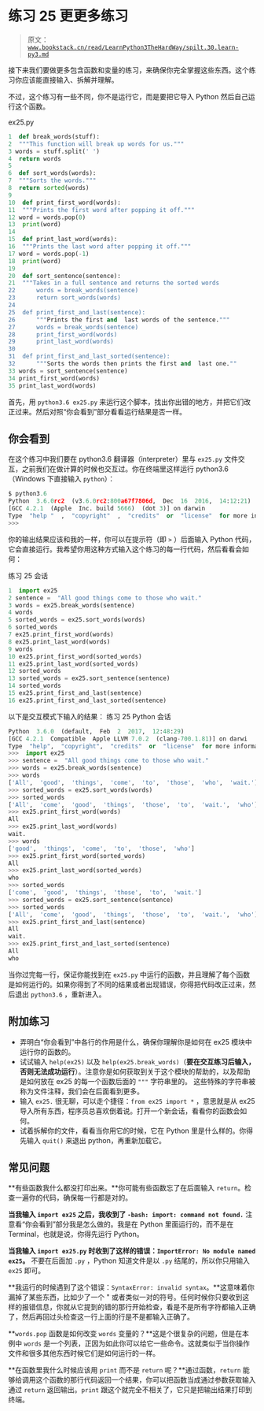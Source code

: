 # 练习 25 更更多练习

> 原文：[`www.bookstack.cn/read/LearnPython3TheHardWay/spilt.30.learn-py3.md`](https://www.bookstack.cn/read/LearnPython3TheHardWay/spilt.30.learn-py3.md)

接下来我们要做更多包含函数和变量的练习，来确保你完全掌握这些东西。这个练习你应该能直接输入、拆解并理解。

不过，这个练习有一些不同，你不是运行它，而是要把它导入 Python 然后自己运行这个函数。

ex25.py

```py
1  def break_words(stuff):
2  """This function will break up words for us."""
3 words = stuff.split(' ')
4  return words
5
6  def sort_words(words):
7  """Sorts the words."""
8  return sorted(words)
9
10  def print_first_word(words):
11  """Prints the first word after popping it off."""
12 word = words.pop(0)
13  print(word)
14
15  def print_last_word(words):
16  """Prints the last word after popping it off."""
17 word = words.pop(-1)
18  print(word)
19
20  def sort_sentence(sentence):
21  """Takes in a full sentence and returns the sorted words
22      words = break_words(sentence)
23      return sort_words(words)
24
25  def print_first_and_last(sentence):
26      """Prints the first and  last words of the sentence."""
27      words = break_words(sentence)
28      print_first_word(words)
29      print_last_word(words)
30
31  def print_first_and_last_sorted(sentence):
32      """Sorts the words then prints the first and  last one.""
33 words = sort_sentence(sentence)
34 print_first_word(words)
35 print_last_word(words)
```

首先，用 `python3.6 ex25.py` 来运行这个脚本，找出你出错的地方，并把它们改正过来。然后对照“你会看到”部分看看运行结果是否一样。

## 你会看到

在这个练习中我们要在 python3.6 翻译器（interpreter）里与 `ex25.py` 文件交互，之前我们在做计算的时候也交互过。你在终端里这样运行 python3.6（Windows 下直接输入 `python`）：

```py
$ python3.6
Python  3.6.0rc2  (v3.6.0rc2:800a67f7806d,  Dec  16  2016,  14:12:21)
[GCC 4.2.1  (Apple  Inc. build 5666)  (dot 3)] on darwin
Type  "help "  ,  "copyright"  ,  "credits"  or  "license"  for more info
>>>
```

你的输出结果应该和我的一样，你可以在提示符（即 `>` ）后面输入 Python 代码，它会直接运行。我希望你用这种方式输入这个练习的每一行代码，然后看看会如何：

练习 25 会话

```py
1  import ex25
2 sentence =  "All good things come to those who wait."
3 words = ex25.break_words(sentence)
4 words
5 sorted_words = ex25.sort_words(words)
6 sorted_words
7 ex25.print_first_word(words)
8 ex25.print_last_word(words)
9 words
10 ex25.print_first_word(sorted_words)
11 ex25.print_last_word(sorted_words)
12 sorted_words
13 sorted_words = ex25.sort_sentence(sentence)
14 sorted_words
15 ex25.print_first_and_last(sentence)
16 ex25.print_first_and_last_sorted(sentence)
```

以下是交互模式下输入的结果： 练习 25 Python 会话

```py
Python  3.6.0  (default,  Feb  2  2017,  12:48:29)
[GCC 4.2.1  Compatible  Apple LLVM 7.0.2  (clang-700.1.81)] on darwi
Type  "help",  "copyright",  "credits"  or  "license"  for more informa
>>>  import ex25
>>> sentence =  "All good things come to those who wait."
>>> words = ex25.break_words(sentence)
>>> words
['All',  'good',  'things',  'come',  'to',  'those',  'who',  'wait.']
>>> sorted_words = ex25.sort_words(words)
>>> sorted_words
['All',  'come',  'good',  'things',  'those',  'to',  'wait.',  'who']
>>> ex25.print_first_word(words)
All
>>> ex25.print_last_word(words)
wait.
>>> words
['good',  'things',  'come',  'to',  'those',  'who']
>>> ex25.print_first_word(sorted_words)
All
>>> ex25.print_last_word(sorted_words)
who
>>> sorted_words
['come',  'good',  'things',  'those',  'to',  'wait.']
>>> sorted_words = ex25.sort_sentence(sentence)
>>> sorted_words
['All',  'come',  'good',  'things',  'those',  'to',  'wait.',  'who']
>>> ex25.print_first_and_last(sentence)
All
wait.
>>> ex25.print_first_and_last_sorted(sentence)
All
who
```

当你过完每一行，保证你能找到在 `ex25.py` 中运行的函数，并且理解了每个函数是如何运行的。如果你得到了不同的结果或者出现错误，你得把代码改正过来，然后退出 `python3.6` ，重新进入。

## 附加练习

*   弄明白“你会看到”中各行的作用是什么，确保你理解你是如何在 ex25 模块中运行你的函数的。
*   试试输入 `help(ex25)` 以及 `help(ex25.break_words)`（**要在交互练习后输入，否则无法成功运行**）。注意你是如何获取到关于这个模块的帮助的，以及帮助是如何放在 ex25 的每一个函数后面的 `"""` 字符串里的。 这些特殊的字符串被称为文件注释，我们会在后面看到更多。
*   输入 `ex25.` 很无聊，可以走个捷径：`from ex25 import *` ，意思就是从 ex25 导入所有东西，程序员总喜欢倒着说。打开一个新会话，看看你的函数会如何。
*   试着拆解你的文件，看看当你用它的时候，它在 Python 里是什么样的。你得先输入 `quit()` 来退出 python，再重新加载它。

## 常见问题

**有些函数我什么都没打印出来。**你可能有些函数忘了在后面输入 `return`。检查一遍你的代码，确保每一行都是对的。

**当我输入 `import ex25` 之后，我收到了 `-bash: import: command not found.`** 注意看“你会看到”部分我是怎么做的。我是在 Python 里面运行的，而不是在 Terminal，也就是说，你得先运行 Python。

**当我输入 `import ex25.py` 时收到了这样的错误：`ImportError: No module named ex25`。** 不要在后面加 `.py` ，Python 知道文件是以 `.py` 结尾的，所以你只用输入 `ex25` 即可。

**我运行的时候遇到了这个错误：`SyntaxError: invalid syntax`。**这意味着你漏掉了某些东西，比如少了一个 " 或者类似一对的符号。任何时候你只要收到这样的报错信息，你就从它提到的错的那行开始检查，看是不是所有字符都输入正确了，然后再回过头检查这一行上面的行是不是都输入正确了。

**`words.pop` 函数是如何改变 `words` 变量的？**这是个很复杂的问题，但是在本例中 `words` 是一个列表，正因为如此你可以给它一些命令。这就类似于当你操作文件和很多其他东西时候它们是如何运行的一样。

**在函数里我什么时候应该用 `print` 而不是 `return` 呢？**通过函数，`return` 能够给调用这个函数的那行代码返回一个结果，你可以把函数当成通过参数获取输入通过 `return` 返回输出。`print` 跟这个就完全不相关了，它只是把输出结果打印到终端。